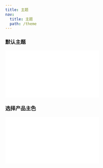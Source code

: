 ```yaml
---
title: 主题
nav:
  title: 主题
  path: /theme
---
```

### 默认主题

<embed src="./default.md" /> 

### 选择产品主色

<embed src="./setColor.md" /> 